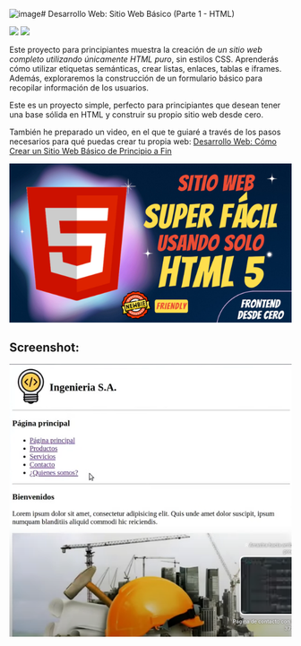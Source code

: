 ![image](https://github.com/user-attachments/assets/e508c94b-771c-4ab4-8711-6ac3ed887081)# Desarrollo Web: Sitio Web Básico  (Parte 1 - HTML)

<span><img src="https://img.shields.io/badge/HTML5-E34F26?style=for-the-badge&logo=html5&logoColor=white"/></span>
<span><img src="https://img.shields.io/badge/VSCode-0078D4?style=for-the-badge&logo=visual%20studio%20code&logoColor=white"/></span>

Este proyecto para principiantes muestra la creación de *un sitio web completo utilizando únicamente HTML puro*, sin estilos CSS. Aprenderás cómo utilizar etiquetas semánticas, crear listas, enlaces, tablas e iframes. Además, exploraremos la construcción de un formulario básico para recopilar información de los usuarios. 

Este es un proyecto simple, perfecto para principiantes que desean tener una base sólida en HTML y construir su propio sitio web desde cero.

También he preparado un video, en el que te guiaré a través de los pasos necesarios para qué puedas crear tu propia web:  <a href="https://www.youtube.com/watch?v=4nMedfB-5aE">Desarrollo Web: Cómo Crear un Sitio Web Básico de Principio a Fin</a>

<img src="https://github.com/VintaBytes/Sitio-Web-desde-cero-parte-1/blob/main/portada.jpeg?raw=true">

## Screenshot:
<img src="https://github.com/VintaBytes/Sitio-Web-desde-cero-parte-1/blob/main/screenshot.png?raw=true">
